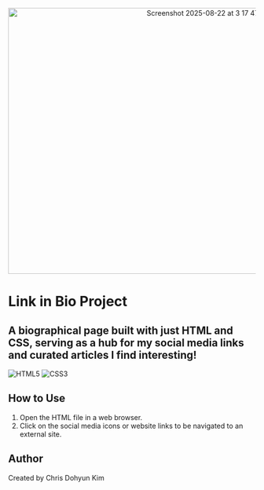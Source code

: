 <p align="center">

<img width="800" height="542" alt="Screenshot 2025-08-22 at 3 17 47 PM" src="https://github.com/user-attachments/assets/781d159d-0b14-4ed9-90a4-c99e8f17218f" />

# Link in Bio Project
## A biographical page built with just HTML and CSS, serving as a hub for my social media links and curated articles I find interesting!
![HTML5](https://img.shields.io/badge/html5-%23E34F26.svg?style=for-the-badge&logo=html5&logoColor=white) ![CSS3](https://img.shields.io/badge/css3-%231572B6.svg?style=for-the-badge&logo=css3&logoColor=white)


## How to Use
1. Open the HTML file in a web browser.
2. Click on the social media icons or website links to be navigated to an external site.

## Author
Created by Chris Dohyun Kim
